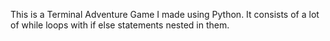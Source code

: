 This is a Terminal Adventure Game I made using Python. It consists of a lot of while loops with if else statements nested in them.
